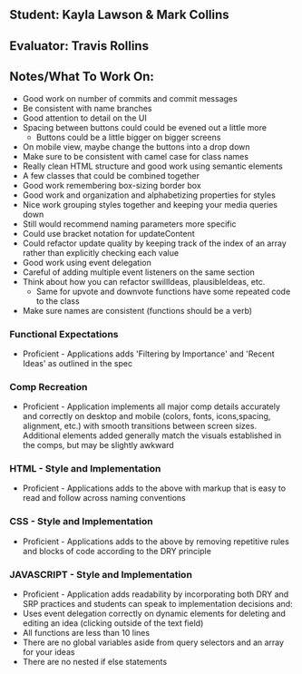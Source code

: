 ## Student: Kayla Lawson & Mark Collins
## Evaluator: Travis Rollins
## Notes/What To Work On:
* Good work on number of commits and commit messages
* Be consistent with name branches
* Good attention to detail on the UI
* Spacing between buttons could could be evened out a little more
  * Buttons could be a little bigger on bigger screens
* On mobile view, maybe change the buttons into a drop down
* Make sure to be consistent with camel case for class names
* Really clean HTML structure and good work using semantic elements
* A few classes that could be combined together
* Good work remembering box-sizing border box
* Good work and organization and alphabetizing properties for styles
* Nice work grouping styles together and keeping your media queries down
* Still would recommend naming parameters more specific
* Could use bracket notation for updateContent
* Could refactor update quality by keeping track of the index of an array rather than explicitly checking each value
* Good work using event delegation
* Careful of adding multiple event listeners on the same section
* Think about how you can refactor swillIdeas, plausibleIdeas, etc.
  - Same for upvote and downvote functions have some repeated code to the class
* Make sure names are consistent (functions should be a verb)

### Functional Expectations

*  Proficient - Applications adds 'Filtering by Importance' and 'Recent Ideas' as outlined in the spec

### Comp Recreation

*  Proficient - Application implements all major comp details accurately and correctly on desktop and mobile (colors, fonts, icons,spacing, alignment,  etc.) with smooth transitions between screen sizes. Additional elements added generally match the visuals established in the comps, but may be slightly awkward

### HTML - Style and Implementation

*  Proficient - Applications adds to the above with markup that is easy to read and follow across naming conventions

### CSS - Style and Implementation

*  Proficient - Applications adds to the above by removing repetitive rules and blocks of code according to the DRY principle

### JAVASCRIPT - Style and Implementation

*  Proficient - Application adds readability by incorporating both DRY and SRP practices and students can speak to implementation decisions and:
  *  Uses event delegation correctly on dynamic elements for deleting and editing an idea (clicking outside of the text field)
  *  All functions are less than 10 lines
  *  There are no global variables aside from query selectors and an array for your ideas
  *  There are no nested if else statements